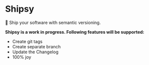 # Shipsy

🐬  Ship your software with semantic versioning.

__Shipsy is a work in progress. Following features will be supported:__

- Create git tags
- Create separate branch
- Update the Changelog
- 100% joy
